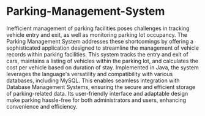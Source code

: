 # Parking-Management-System


Inefficient management of parking facilities poses challenges in tracking vehicle entry and exit, as well as monitoring parking lot occupancy. The Parking Management System addresses these shortcomings by offering a sophisticated application designed to streamline the management of vehicle records within parking facilities. This system tracks the entry and exit of cars, maintains a listing of vehicles within the parking lot, and calculates the cost per vehicle based on duration of stay. Implemented in Java, the system leverages the language's versatility and compatibility with various databases, including MySQL. This enables seamless integration with Database Management Systems, ensuring the secure and efficient storage of parking-related data. Its user-friendly interface and adaptable design make parking hassle-free for both administrators and users, enhancing convenience and efficiency.
 

